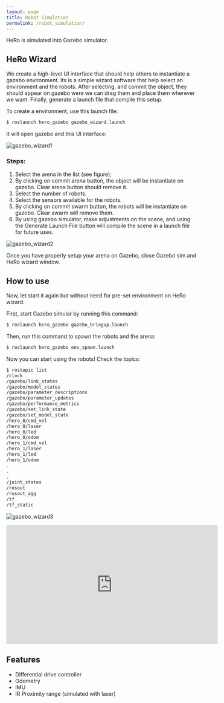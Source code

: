 ```yaml
---
layout: page
title: Robot Simulation
permalink: /robot_simulation/
---
```


HeRo is simulated into Gazebo simulator.

## HeRo Wizard
We create a high-level UI interface that should help others to instantiate a gazebo environment.
Its is a simple wizard software that help select an environment and the robots. 
After selecting, and commit the object, they should appear on gazebo were we can drag them and place them wherever we want.
Finally, generate a launch file that compile this setup.

To create a environment, use this launch file:
```sh
$ roslaunch hero_gazebo gazebo_wizard.launch
```
It will open gazebo and this UI interface:

![gazebo_wizard1](https://user-images.githubusercontent.com/14208261/188969510-db02aee6-692f-40f9-902f-cb6f7a21f7ba.png)

### Steps:

1. Select the arena in the list (see figure);
2. By clicking on commit arena button, the object will be instantiate on gazebo. Clear arena button should remove it.
3. Select the number of robots.
4. Select the sensors available for the robots.
5. By clicking on commit swarm button, the robots will be instantiate on gazebo. Clear swarm will remove them.
6. By using gazebo simulator, make adjustments on the scene, and using the Generate Launch File button will compile the scene in a launch file for future uses.

![gazebo_wizard2](https://user-images.githubusercontent.com/14208261/188969494-215a6a56-789d-4aa9-97c7-d1bbd31c1fb4.png)

Once you have properly setup your arena on Gazebo, close Gazebo sim and HeRo wizard window.

## How to use
Now, let start it again but without need for pre-set environment on HeRo wizard.

First, start Gazebo simular by running this command:
```sh
$ roslaunch hero_gazebo gazebo_bringup.launch 
```

Then, run this command to spawn the robots and the arena:
```sh
$ roslaunch hero_gazebo env_spawn.launch
```

Now you can start using the robots! Check the topics:
```sh
$ rostopic list
/clock
/gazebo/link_states
/gazebo/model_states
/gazebo/parameter_descriptions
/gazebo/parameter_updates
/gazebo/performance_metrics
/gazebo/set_link_state
/gazebo/set_model_state
/hero_0/cmd_vel
/hero_0/laser
/hero_0/led
/hero_0/odom
/hero_1/cmd_vel
/hero_1/laser
/hero_1/led
/hero_1/odom
.
.
.
/joint_states
/rosout
/rosout_agg
/tf
/tf_static
```

![gazebo_wizard3](https://user-images.githubusercontent.com/14208261/188969444-d0c3c0ef-be1b-4514-a5cc-db8f41a67edd.png)

<p align="center"><iframe width="560" height="315" src="https://www.youtube.com/watch?v=IO7FPEwkZkE" title="YouTube video player" frameborder="0" allow="accelerometer; autoplay; clipboard-write; encrypted-media; gyroscope; picture-in-picture" allowfullscreen></iframe></p>


## Features
- Differential drive controller
- Odometry
- IMU
- IR Proximity range (simulated with laser)
